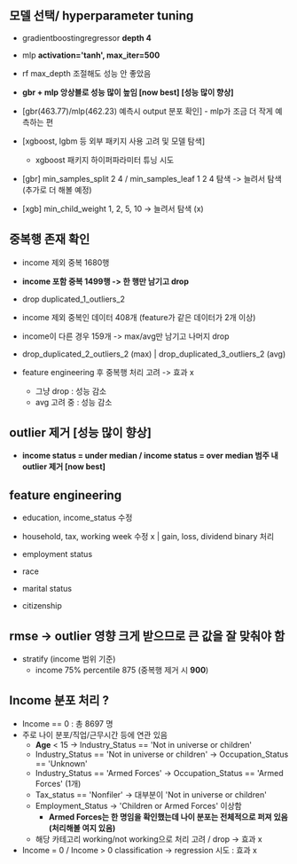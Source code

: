 ## 모델 선택/ hyperparameter tuning
- gradientboostingregressor **depth 4**
- mlp **activation='tanh', max_iter=500** 
- rf max_depth 조절해도 성능 안 좋았음
- **gbr + mlp 앙상블로 성능 많이 높임 [now best] [성능 많이 향상]**
- [gbr(463.77)/mlp(462.23) 예측시 output 분포 확인] - mlp가 조금 더 작게 예측하는 편

- [xgboost, lgbm 등 외부 패키지 사용 고려 및 모델 탐색]
    - xgboost 패키지 하이퍼파라미터 튜닝 시도

- [gbr] min_samples_split 2 4 / min_samples_leaf 1 2 4 탐색 -> 늘려서 탐색 (추가로 더 해볼 예정)
- [xgb] min_child_weight 1, 2, 5, 10 -> 늘려서 탐색 (x)

## 중복행 존재 확인
- income 제외 중복 1680행
- **income 포함 중복 1499행 -> 한 행만 남기고 drop**
- drop duplicated_1_outliers_2

- income 제외 중복인 데이터 408개 (feature가 같은 데이터가 2개 이상)
- income이 다른 경우 159개 -> max/avg만 남기고 나머지 drop
- drop_duplicated_2_outliers_2 (max) | drop_duplicated_3_outliers_2 (avg)

- feature engineering 후 중복행 처리 고려 -> 효과 x
    - 그냥 drop : 성능 감소
    - avg 고려 중 : 성능 감소

## outlier 제거 [성능 많이 향상]
- **income status = under median / income status = over median 범주 내 outlier 제거 [now best]**

## feature engineering
- education, income_status 수정
- household, tax, working week 수정 x | gain, loss, dividend binary 처리

- employment status
- race
- marital status
- citizenship

## rmse -> outlier 영향 크게 받으므로 큰 값을 잘 맞춰야 함
- stratify (income 범위 기준)
    - income 75% percentile 875 (중복행 제거 시 **900**)

## Income 분포 처리 ?
- Income == 0 : 총 8697 명
- 주로 나이 분포/직업/근무시간 등에 연관 있음 
    - **Age** < 15 -> Industry_Status == 'Not in universe or children'
    - Industry_Status == 'Not in universe or children' -> Occupation_Status == 'Unknown'
    - Industry_Status == 'Armed Forces' -> Occupation_Status == 'Armed Forces' (1개)
    - Tax_status == 'Nonfiler' -> 대부분이 'Not in universe or children'
    - Employment_Status -> 'Children or Armed Forces' 이상함
        - **Armed Forces는 한 명임을 확인했는데 나이 분포는 전체적으로 퍼져 있음(처리해볼 여지 있음)**
    - 해당 카테고리 working/not working으로 처리 고려 / drop -> 효과 x
- Income = 0 / Income > 0 classification -> regression 시도 : 효과 x